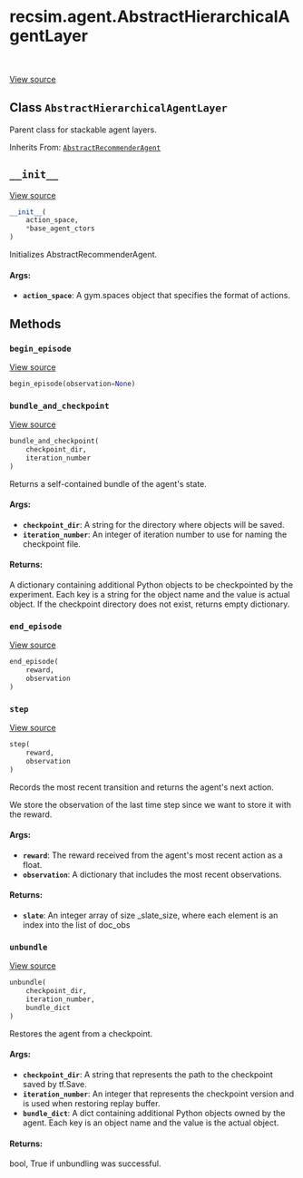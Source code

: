 <div itemscope itemtype="http://developers.google.com/ReferenceObject">
<meta itemprop="name" content="recsim.agent.AbstractHierarchicalAgentLayer" />
<meta itemprop="path" content="Stable" />
<meta itemprop="property" content="__init__"/>
<meta itemprop="property" content="begin_episode"/>
<meta itemprop="property" content="bundle_and_checkpoint"/>
<meta itemprop="property" content="end_episode"/>
<meta itemprop="property" content="step"/>
<meta itemprop="property" content="unbundle"/>
</div>

# recsim.agent.AbstractHierarchicalAgentLayer

<table class="tfo-notebook-buttons tfo-api" align="left">
</table>

<a target="_blank" href="https://github.com/google-research/recsim/recsim/agent.py">View
source</a>

## Class `AbstractHierarchicalAgentLayer`

Parent class for stackable agent layers.

Inherits From:
[`AbstractRecommenderAgent`](../../recsim/agent/AbstractRecommenderAgent.md)

<!-- Placeholder for "Used in" -->

<h2 id="__init__"><code>__init__</code></h2>

<a target="_blank" href="https://github.com/google-research/recsim/recsim/agent.py">View
source</a>

```python
__init__(
    action_space,
    *base_agent_ctors
)
```

Initializes AbstractRecommenderAgent.

#### Args:

*   <b>`action_space`</b>: A gym.spaces object that specifies the format of
    actions.

## Methods

<h3 id="begin_episode"><code>begin_episode</code></h3>

<a target="_blank" href="https://github.com/google-research/recsim/recsim/agent.py">View
source</a>

```python
begin_episode(observation=None)
```

<h3 id="bundle_and_checkpoint"><code>bundle_and_checkpoint</code></h3>

<a target="_blank" href="https://github.com/google-research/recsim/recsim/agent.py">View
source</a>

```python
bundle_and_checkpoint(
    checkpoint_dir,
    iteration_number
)
```

Returns a self-contained bundle of the agent's state.

#### Args:

*   <b>`checkpoint_dir`</b>: A string for the directory where objects will be
    saved.
*   <b>`iteration_number`</b>: An integer of iteration number to use for naming
    the checkpoint file.

#### Returns:

A dictionary containing additional Python objects to be checkpointed by the
experiment. Each key is a string for the object name and the value is actual
object. If the checkpoint directory does not exist, returns empty dictionary.

<h3 id="end_episode"><code>end_episode</code></h3>

<a target="_blank" href="https://github.com/google-research/recsim/recsim/agent.py">View
source</a>

```python
end_episode(
    reward,
    observation
)
```

<h3 id="step"><code>step</code></h3>

<a target="_blank" href="https://github.com/google-research/recsim/recsim/agent.py">View
source</a>

```python
step(
    reward,
    observation
)
```

Records the most recent transition and returns the agent's next action.

We store the observation of the last time step since we want to store it with
the reward.

#### Args:

*   <b>`reward`</b>: The reward received from the agent's most recent action as
    a float.
*   <b>`observation`</b>: A dictionary that includes the most recent
    observations.

#### Returns:

*   <b>`slate`</b>: An integer array of size _slate_size, where each element is
    an index into the list of doc_obs

<h3 id="unbundle"><code>unbundle</code></h3>

<a target="_blank" href="https://github.com/google-research/recsim/recsim/agent.py">View
source</a>

```python
unbundle(
    checkpoint_dir,
    iteration_number,
    bundle_dict
)
```

Restores the agent from a checkpoint.

#### Args:

*   <b>`checkpoint_dir`</b>: A string that represents the path to the checkpoint
    saved by tf.Save.
*   <b>`iteration_number`</b>: An integer that represents the checkpoint version
    and is used when restoring replay buffer.
*   <b>`bundle_dict`</b>: A dict containing additional Python objects owned by
    the agent. Each key is an object name and the value is the actual object.

#### Returns:

bool, True if unbundling was successful.
